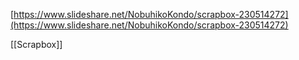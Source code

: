 
[https://www.slideshare.net/NobuhikoKondo/scrapbox-230514272](https://www.slideshare.net/NobuhikoKondo/scrapbox-230514272)

[[Scrapbox]]
